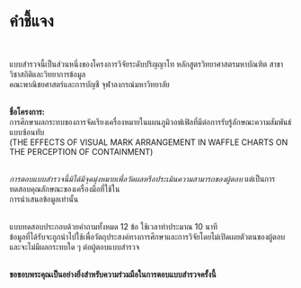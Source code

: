 # คำชี้แจง
<br>
    
แบบสำรวจนี้เป็นส่วนหนึ่งของโครงการวิจัยระดับปริญญาโท หลักสูตรวิทยาศาสตรมหาบัณฑิต สาขาวิชาสถิติและวิทยาการข้อมูล    
คณะพาณิชยศาสตร์และการบัญชี จุฬาลงกรณ์มหาวิทยาลัย<br><br>



**ชื่อโครงการ:**  
การศึกษาผลกระทบของการจัดเรียงเครื่องหมายในแผนภูมิวอฟเฟิลที่มีต่อการรับรู้ลักษณะความสัมพันธ์แบบซ้อนทับ  
(THE EFFECTS OF VISUAL MARK ARRANGEMENT IN WAFFLE CHARTS ON THE PERCEPTION OF CONTAINMENT)<br><br>


*การตอบแบบสำรวจนี้มิได้มีจุดมุ่งหมายเพื่อวัดผลหรือประเมินความสามารถของผู้ตอบ* แต่เป็นการทดสอบคุณลักษณะของเครื่องมือที่ใช้ใน  
การนำเสนอข้อมูลเท่านั้น<br><br>


แบบทดสอบประกอบด้วยคำถามทั้งหมด 12 ข้อ ใช้เวลาทำประมาณ 10 นาที   
ข้อมูลที่ได้รับจะถูกนำไปใช้เพื่อวัตถุประสงค์ทางการศึกษาและการวิจัยโดยไม่เปิดเผยตัวตนของผู้ตอบ และจะไม่มีผลกระทบใด ๆ ต่อผู้ตอบแบบสำรวจ<br><br>



**ขอขอบพระคุณเป็นอย่างยิ่งสำหรับความร่วมมือในการตอบแบบสำรวจครั้งนี้**
